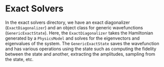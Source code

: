 # Exact Solvers

In the exact solvers directory, we have an exact diagonalizer (`ExactDiagonalizer`) and an object class for generic wavefunctions (`GenericExactState`). Here, the `ExactDiagonalizer` takes the Hamiltonian generated by a `PhysicsModel` and solves for the eigenvectors and eigenvalues of the system. The `GenericExactState` saves the wavefunction and has various operations using the state such as computing the fidelity between the state and another, extracting the amplitudes, sampling from the state, etc.
